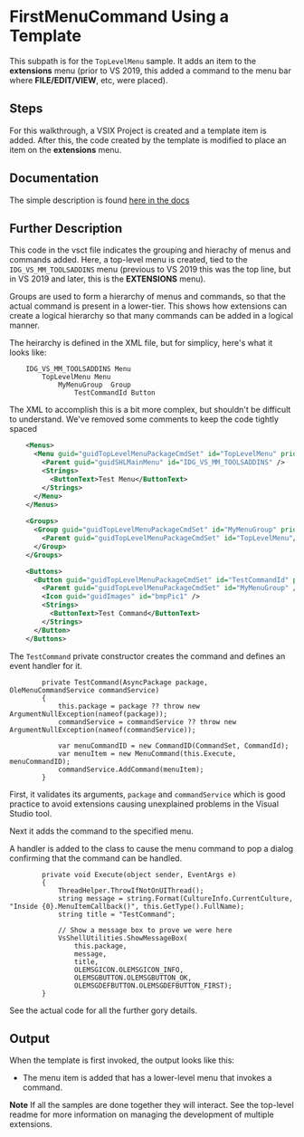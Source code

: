 # FirstMenuCommand Using a Template
This subpath is for the `TopLevelMenu` sample.  It adds an item to the **extensions** menu (prior to VS 2019, this added a 
command to the menu bar where **FILE/EDIT/VIEW**, etc, were placed).

## Steps
For this walkthrough, a VSIX Project is created and a template item is added.  After this, the code created by the
template is modified to place an item on the **extensions** menu.

## Documentation
The simple description is found [here in the docs](https://docs.microsoft.com/en-us/visualstudio/extensibility/adding-a-menu-to-the-visual-studio-menu-bar?view=vs-2019)

## Further Description

This code in the vsct file indicates the grouping and hierachy of menus and commands added.
Here, a top-level menu is created, tied to the `IDG_VS_MM_TOOLSADDINS` menu (previous to VS 2019 this was the top line, but in VS 2019 and later,
this is the **EXTENSIONS** menu).

Groups are used to form a hierarchy of menus and commands, so that the actual command is present in a lower-tier.
This shows how extensions can create a logical hierarchy so that many commands can be added in a logical
manner.

The heirarchy is defined in the XML file, but for simplicy, here's what it looks like:
```
    IDG_VS_MM_TOOLSADDINS Menu
        TopLevelMenu Menu          
            MyMenuGroup  Group
                TestCommandId Button

```

The XML to accomplish this is a bit more complex, but shouldn't be difficult to understand.
We've removed some comments to keep the code tightly spaced

```XML
    <Menus>
      <Menu guid="guidTopLevelMenuPackageCmdSet" id="TopLevelMenu" priority="0x700" type="Menu">
        <Parent guid="guidSHLMainMenu" id="IDG_VS_MM_TOOLSADDINS" />
        <Strings>
          <ButtonText>Test Menu</ButtonText>
        </Strings>
      </Menu>
    </Menus>
    
    <Groups>
      <Group guid="guidTopLevelMenuPackageCmdSet" id="MyMenuGroup" priority="0x0600">
        <Parent guid="guidTopLevelMenuPackageCmdSet" id="TopLevelMenu"/>
      </Group>
    </Groups>

    <Buttons>
      <Button guid="guidTopLevelMenuPackageCmdSet" id="TestCommandId" priority="0x0100" type="Button">
        <Parent guid="guidTopLevelMenuPackageCmdSet" id="MyMenuGroup" />
        <Icon guid="guidImages" id="bmpPic1" />
        <Strings>
          <ButtonText>Test Command</ButtonText>
        </Strings>
      </Button>
    </Buttons>
```

The `TestCommand` private constructor creates the command and defines an event handler for it.

```Csharp
        private TestCommand(AsyncPackage package, OleMenuCommandService commandService)
        {
            this.package = package ?? throw new ArgumentNullException(nameof(package));
            commandService = commandService ?? throw new ArgumentNullException(nameof(commandService));

            var menuCommandID = new CommandID(CommandSet, CommandId);
            var menuItem = new MenuCommand(this.Execute, menuCommandID);
            commandService.AddCommand(menuItem);
        }
``` 

First, it validates its arguments, `package` and `commandService` which is good practice to avoid extensions causing
unexplained problems in the Visual Studio tool.

Next it adds the command to the specified menu.

A handler is added to the class to cause the menu command to pop a dialog confirming that the command can be
handled.

```Csharp
        private void Execute(object sender, EventArgs e)
        {
            ThreadHelper.ThrowIfNotOnUIThread();
            string message = string.Format(CultureInfo.CurrentCulture, "Inside {0}.MenuItemCallback()", this.GetType().FullName);
            string title = "TestCommand";

            // Show a message box to prove we were here
            VsShellUtilities.ShowMessageBox(
                this.package,
                message,
                title,
                OLEMSGICON.OLEMSGICON_INFO,
                OLEMSGBUTTON.OLEMSGBUTTON_OK,
                OLEMSGDEFBUTTON.OLEMSGDEFBUTTON_FIRST);
        }
```

See the actual code for all the further gory details.   

## Output
When the template is first invoked, the output looks like this:

- The menu item is added that has a lower-level menu that invokes a command.



**Note** If all the samples are done together they will interact.  See the top-level readme for more information on managing the development of multiple extensions.
